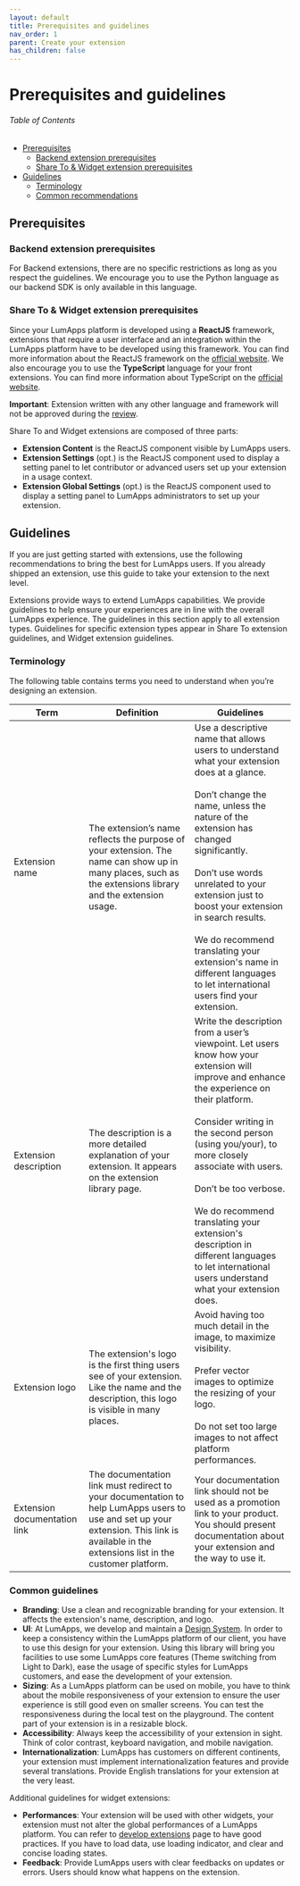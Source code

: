 ```yaml
---
layout: default
title: Prerequisites and guidelines
nav_order: 1
parent: Create your extension
has_children: false
---
```


# Prerequisites and guidelines

<h6>Table of Contents</h6>

- [Prerequisites](#prerequisites)
  - [Backend extension prerequisites](#backend-extension-prerequisites)
  - [Share To & Widget extension prerequisites](#share-to-widget-extension-prerequisites)
- [Guidelines](#guidelines)
  - [Terminology](#terminology)
  - [Common recommendations](#common-recommendations)

## Prerequisites

### Backend extension prerequisites
For Backend extensions, there are no specific restrictions as long as you respect the guidelines. We encourage you to use the Python language as our backend SDK is only available in this language.

### Share To & Widget extension prerequisites
Since your LumApps platform is developed using a **ReactJS** framework, extensions that require a user interface and an integration within the LumApps platform have to be developed using this framework. You can find more information about the ReactJS framework on the [official website](https://reactjs.org/). We also encourage you to use the **TypeScript** language for your front extensions. You can find more information about TypeScript on the [official website](https://www.typescriptlang.org/).

**Important**: Extension written with any other language and framework will not be approved during the [review](submit-extension.md#review).

Share To and Widget extensions are composed of three parts:
 - **Extension Content** is the ReactJS component visible by LumApps users.
 - **Extension Settings** (opt.) is the ReactJS component used to display a setting panel to let contributor or advanced users set up your extension in a usage context.
 - **Extension Global Settings** (opt.) is the ReactJS component used to display a setting panel to LumApps administrators to set up your extension.

## Guidelines
If you are just getting started with extensions, use the following recommendations to bring the best for LumApps users. If you already shipped an extension, use this guide to take your extension to the next level.

Extensions provide ways to extend LumApps capabilities. We provide guidelines to help ensure your experiences are in line with the overall LumApps experience. The guidelines in this section apply to all extension types. Guidelines for specific extension types appear in Share To extension guidelines, and Widget extension guidelines.

### Terminology

 The following table contains terms you need to understand when you’re designing an extension.

| Term             | Definition       | Guidelines |
| ---------------- | ---------------- | --------- |
| Extension name   | The extension’s name reflects the purpose of your extension. The name can show up in many places, such as the extensions library and the extension usage. |  Use a descriptive name that allows users to understand what your extension does at a glance.<br/><br/>Don’t change the name, unless the nature of the extension has changed significantly.<br/><br/> Don’t use words unrelated to your extension just to boost your extension in search results.<br/><br/> We do recommend translating your extension's name in different languages to let international users find your extension.|
| Extension description | The description is a more detailed explanation of your extension. It appears on the extension library page. | Write the description from a user’s viewpoint. Let users know how your extension will improve and enhance the experience on their platform.<br/><br/>Consider writing in the second person (using you/your), to more closely associate with users.<br/><br/> Don’t be too verbose.<br/><br/> We do recommend translating your extension's description in different languages to let international users understand what your extension does.|
| Extension logo | The extension's logo is the first thing users see of your extension. Like the name and the description, this logo is visible in many places. | Avoid having too much detail in the image, to maximize visibility.<br/><br/> Prefer vector images to optimize the resizing of your logo.<br/><br/> Do not set too large images to not affect platform performances.|
| Extension documentation link | The documentation link must redirect to your documentation to help LumApps users to use and set up your extension. This link is available in the extensions list in the customer platform. | Your documentation link should not be used as a promotion link to your product. You should present documentation about your extension and the way to use it.|

### Common guidelines
  - **Branding**: Use a clean and recognizable branding for your extension. It affects the extension's name, description, and logo.
  - **UI**: At LumApps, we develop and maintain a [Design System](https://design.lumapps.com/). In order to keep a consistency within the LumApps platform of our client, you have to use this design for your extension. Using this library will bring you facilities to use some LumApps core features (Theme switching from Light to Dark), ease the usage of specific styles for LumApps customers, and ease the development of your extension.
  - **Sizing**: As a LumApps platform can be used on mobile, you have to think about the mobile responsiveness of your extension to ensure the user experience is still good even on smaller screens. You can test the responsiveness during the local test on the playground. The content part of your extension is in a resizable block.
  - **Accessibility**: Always keep the accessibility of your extension in sight. Think of color contrast, keyboard navigation, and mobile navigation.
  - **Internationalization**: LumApps has customers on different continents, your extension must implement internationalization features and provide several translations. Provide English translations for your extension at the very least.

Additional guidelines for widget extensions:
  - **Performances**: Your extension will be used with other widgets, your extension must not alter the global performances of a LumApps platform. You can refer to [develop extensions](develop-extensions.md) page to have good practices. If you have to load data, use loading indicator, and clear and concise loading states.
  - **Feedback**: Provide LumApps users with clear feedbacks on updates or errors. Users should know what happens on the extension.
